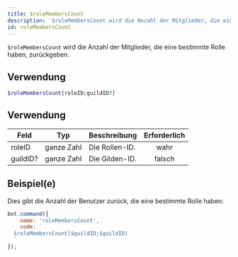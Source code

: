 ```yaml
---
title: $roleMembersCount
description: '$roleMembersCount wird die Anzahl der Mitglieder, die eine bestimmte Rolle haben, zurückgeben.'
id: roleMembersCount
---
```


`$roleMembersCount` wird die Anzahl der Mitglieder, die eine bestimmte Rolle haben, zurückgeben.

## Verwendung

```php
$roleMembersCount[roleID;guildID?]
```

## Verwendung

| Feld     | Typ        | Beschreibung   | Erforderlich |
| -------- | ---------- | -------------- |:------------:|
| roleID   | ganze Zahl | Die Rollen-ID. |     wahr     |
| guildID? | ganze Zahl | Die Gilden-ID. |    falsch    |

## Beispiel(e)

Dies gibt die Anzahl der Benutzer zurück, die eine bestimmte Rolle haben:

```javascript
bot.command({
    name: 'roleMembersCount',
    code: `
  $roleMembersCount[$guildID;$guildID]
  `
});
```